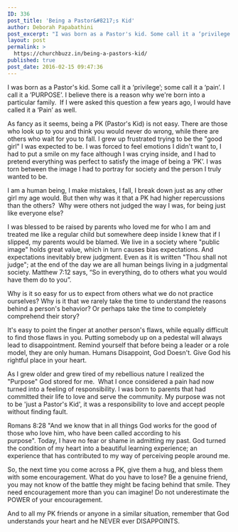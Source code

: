 ```yaml
---
ID: 336
post_title: 'Being a Pastor&#8217;s Kid'
author: Deborah Papabathini
post_excerpt: "I was born as a Pastor's kid. Some call it a ‘privilege’; some call it a ‘pain’. I call it a ’PURPOSE’"
layout: post
permalink: >
  https://churchbuzz.in/being-a-pastors-kid/
published: true
post_date: 2016-02-15 09:47:36
---
```

I was born as a Pastor's kid. Some call it a ‘privilege’; some call it a ‘pain’. I call it a ’PURPOSE’. I believe there is a reason why we're born into a particular family.  If I were asked this question a few years ago, I would have called it a ‘Pain’ as well.

As fancy as it seems, being a PK (Pastor's Kid) is not easy. There are those who look up to you and think you would never do wrong, while there are others who wait for you to fall. I grew up frustrated trying to be the "good girl" I was expected to be. I was forced to feel emotions I didn't want to, I had to put a smile on my face although I was crying inside, and I had to pretend everything was perfect to satisfy the image of being a ‘PK’. I was torn between the image I had to portray for society and the person I truly wanted to be.

I am a human being, I make mistakes, I fall, I break down just as any other girl my age would. But then why was it that a PK had higher repercussions than the others?  Why were others not judged the way I was, for being just like everyone else?

I was blessed to be raised by parents who loved me for who I am and treated me like a regular child but somewhere deep inside I knew that if I slipped, my parents would be blamed. We live in a society where "public image" holds great value, which in turn causes bias expectations. And expectations inevitably brew judgment. Even as it is written "Thou shall not judge"; at the end of the day we are all human beings living in a judgmental society. Matthew 7:12 says, “So in everything, do to others what you would have them do to you”.

Why is it so easy for us to expect from others what we do not practice ourselves? Why is it that we rarely take the time to understand the reasons behind a person's behavior? Or perhaps take the time to completely comprehend their story?

It's easy to point the finger at another person's flaws, while equally difficult to find those flaws in you. Putting somebody up on a pedestal will always lead to disappointment. Remind yourself that before being a leader or a role model, they are only human. Humans Disappoint, God Doesn't. Give God his rightful place in your heart.

As I grew older and grew tired of my rebellious nature I realized the "Purpose" God stored for me.  What I once considered a pain had now turned into a feeling of responsibility. I was born to parents that had committed their life to love and serve the community. My purpose was not to be 'just a Pastor's Kid', it was a responsibility to love and accept people without finding fault.

Romans 8:28 "And we know that in all things God works for the good of those who love him, who have been called according to his purpose". Today, I have no fear or shame in admitting my past. God turned the condition of my heart into a beautiful learning experience; an experience that has contributed to my way of perceiving people around me.

So, the next time you come across a PK, give them a hug, and bless them with some encouragement. What do you have to lose? Be a genuine friend, you may not know of the battle they might be facing behind that smile. They need encouragement more than you can imagine! Do not underestimate the POWER of your encouragement.

And to all my PK friends or anyone in a similar situation, remember that God understands your heart and he NEVER ever DISAPPOINTS.